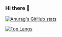 ### Hi there 👋

[![Anurag's GitHub stats](https://github-readme-stats.vercel.app/api?username=jh9875)](https://github.com/anuraghazra/github-readme-stats)

[![Top Langs](https://github-readme-stats.vercel.app/api/top-langs/?username=jh9875)](https://github.com/anuraghazra/github-readme-stats)

<!--
**jh9875/jh9875** is a ✨ _special_ ✨ repository because its `README.md` (this file) appears on your GitHub profile.

Here are some ideas to get you started:

- 🔭 I’m currently working on ...
- 🌱 I’m currently learning ...
- 👯 I’m looking to collaborate on ...
- 🤔 I’m looking for help with ...
- 💬 Ask me about ...
- 📫 How to reach me: ...
- 😄 Pronouns: ...
- ⚡ Fun fact: ...
-->
